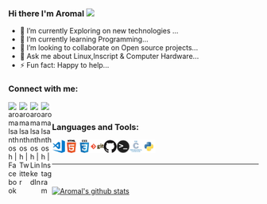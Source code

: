 ### Hi there I'm Aromal <img src="https://media.giphy.com/media/hvRJCLFzcasrR4ia7z/giphy.gif" width="25px"> 



- 🔭 I’m currently Exploring on new technologies ...
- 🌱 I’m currently learning  Programming...
- 👯 I’m looking to collaborate on Open source projects...
- 💬 Ask me about Linux,Inscript & Computer Hardware...
- ⚡ Fun fact: Happy to help...


### Connect with me:

[<img align="left" alt="aromalsanthosh | Facebook" width="22px" src="https://cdn.jsdelivr.net/npm/simple-icons@3.12.0/icons/facebook.svg" />][facebook]
[<img align="left" alt="aromalsanthosh | Twitter" width="22px" src="https://cdn.jsdelivr.net/npm/simple-icons@v3/icons/twitter.svg" />][twitter]
[<img align="left" alt="aromalsanthosh | LinkedIn" width="22px" src="https://cdn.jsdelivr.net/npm/simple-icons@v3/icons/linkedin.svg" />][linkedin]
[<img align="left" alt="aromalsanthosh | Instagram" width="22px" src="https://cdn.jsdelivr.net/npm/simple-icons@v3/icons/instagram.svg" />][instagram]

<br />

### Languages and Tools:

<img align="left" alt="Visual Studio Code" width="26px" src="https://raw.githubusercontent.com/github/explore/80688e429a7d4ef2fca1e82350fe8e3517d3494d/topics/visual-studio-code/visual-studio-code.png" />
<img align="left" alt="HTML5" width="26px" src="https://raw.githubusercontent.com/github/explore/80688e429a7d4ef2fca1e82350fe8e3517d3494d/topics/html/html.png" />
<img align="left" alt="CSS3" width="26px" src="https://raw.githubusercontent.com/github/explore/80688e429a7d4ef2fca1e82350fe8e3517d3494d/topics/css/css.png" />

<img align="left" alt="Git" width="26px" src="https://raw.githubusercontent.com/github/explore/80688e429a7d4ef2fca1e82350fe8e3517d3494d/topics/git/git.png" />

<img align="left" alt="GitHub" width="26px" src="https://raw.githubusercontent.com/github/explore/78df643247d429f6cc873026c0622819ad797942/topics/github/github.png" />

<img align="left" alt="HTML5" width="26px" src="https://raw.githubusercontent.com/github/explore/80688e429a7d4ef2fca1e82350fe8e3517d3494d/topics/terminal/terminal.png" />

<img align="left" alt="C" width="26px" src ="https://raw.githubusercontent.com/github/explore/80688e429a7d4ef2fca1e82350fe8e3517d3494d/topics/c/c.png" />

<img align ="left" alt="Python" width="26px" src ="https://raw.githubusercontent.com/github/explore/80688e429a7d4ef2fca1e82350fe8e3517d3494d/topics/python/python.png"/>



<br />
<br />

---
[facebook]: https://www.facebook.com/get.aromal
[twitter]: https://twitter.com/aromalhere
[instagram]: https://instagram.com/aromalhere
[linkedin]: https://linkedin.com/in/aromalsanthosh

<br>

[![Aromal's github stats](https://github-readme-stats.vercel.app/api?username=anuraghazra)](https://github.com/anuraghazra/github-readme-stats)
